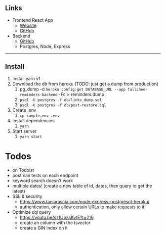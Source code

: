 ## Links

- Frontend React App
  - [Website](https://fullchee-values.netlify.com/)
  - [GitHub](https://github.com/Fullchee/values-client)
- Backend
  - [GitHub](https://github.com/Fullchee/reminders-backend)
  - Postgres, Node, Express

---

## Install

1. Install yarn v1
2. Download the db from heroku (TODO: just get a dump from production)
   1. pg_dump -d `heroku config:get DATABASE_URL --app fullchee-reminders-backend` -Fc > reminders.dump
   2. `psql -U postgres -f db/links_dump.sql`
   3. `psql -U postgres -f db/post-restore.sql`
3. Create .env
   1. `cp sample.env .env`
4. Install dependencies
   1. `yarn`
5. Start server
   1. `yarn start`

# Todos

- on Todoist
- postman tests on each endpoint
- keyword search doesn't work
- multiple dates! (create a new table of id, dates, then query to get the latest)
- SSL & security
  - https://www.taniarascia.com/node-express-postgresql-heroku/
  - authentication, only allow certain URLs to make requests to it
- Optimize sql query
  - https://youtu.be/szfUbzsKvtE?t=216
  - create an column with the tsvector
  - create a GIN index on it
